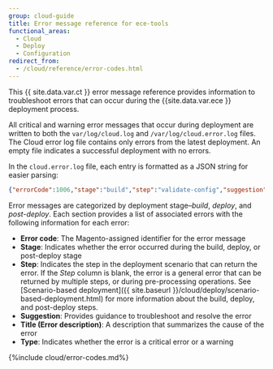 ```yaml
---
group: cloud-guide
title: Error message reference for ece-tools
functional_areas:
  - Cloud
  - Deploy
  - Configuration
redirect_from:
  - /cloud/reference/error-codes.html
---
```


This {{ site.data.var.ct }} error message reference provides information to troubleshoot errors that can occur during the {{site.data.var.ece }} deployment process.

All critical and warning error messages that occur during deployment are written to both the `var/log/cloud.log` and `/var/log/cloud.error.log` files. The Cloud error log file contains only errors from the latest deployment. An empty file indicates a successful deployment with no errors.

In the `cloud.error.log` file, each entry is formatted as a JSON string for easier parsing:

```json
{"errorCode":1006,"stage":"build","step":"validate-config","suggestion":"No stores/website/locales found in config.php\n  To speed up the deploy process do the following:\n  1. Using SSH, log in to your Magento Cloud account\n  2. Run \"php ./vendor/bin/ece-tools config:dump\"\n  3. Using SCP, copy the app/etc/config.php file to your local repository\n  4. Add, commit, and push your changes to the app/etc/config.php file","title":"The configured state is not ideal","type":"warning"}
```

Error messages are categorized by deployment stage–*build*, *deploy*, and *post-deploy*. Each section provides a list of associated errors with the following information for each error:

-  **Error code**:  The Magento-assigned identifier for the error message
-  **Stage**:  Indicates whether the error occurred during the build, deploy, or post-deploy stage
-  **Step**:  Indicates the step in the deployment scenario that can return the error. If the _Step_ column is blank, the error is a general error that can be returned by multiple steps, or during pre-processing operations. See [Scenario-based deployment]({{ site.baseurl }}/cloud/deploy/scenario-based-deployment.html) for more information about the build, deploy, and post-deploy steps.
-  **Suggestion**: Provides guidance to troubleshoot and resolve the error
-  **Title (Error description)**: A description that summarizes the cause of the error
-  **Type**: Indicates whether the error is a critical error or a warning

{%include cloud/error-codes.md%}
